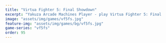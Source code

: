 ```yaml
---
title: "Virtua Fighter 5: Final Showdown"
excerpt: "Yakuza Arcade Machines Player - play Virtua Fighter 5: Final Showdown on PC."
image: "assets/img/games/vf5fs.jpg"
feature-img: "assets/img/games/bg/vf5fs.jpg"
game-series: "vf5fs"
order: 95
---
```

